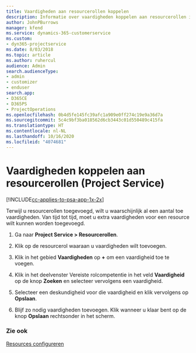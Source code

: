 ```yaml
---
title: Vaardigheden aan resourcerollen koppelen
description: Informatie over vaardigheden koppelen aan resourcerollen in Project Service
author: JohnPBurrows
manager: kfend
ms.service: dynamics-365-customerservice
ms.custom:
- dyn365-projectservice
ms.date: 8/03/2018
ms.topic: article
ms.author: ruhercul
audience: Admin
search.audienceType:
- admin
- customizer
- enduser
search.app:
- D365CE
- D365PS
- ProjectOperations
ms.openlocfilehash: 0b4d5fe145fc39afc1a909e0ff274c19e9a36d7a
ms.sourcegitcommit: 5c4c9bf3ba018562d6cb3443c01d550489c415fa
ms.translationtype: HT
ms.contentlocale: nl-NL
ms.lasthandoff: 10/16/2020
ms.locfileid: "4074681"
---
```

# <a name="associate-skills-with-resource-roles-project-service"></a>Vaardigheden koppelen aan resourcerollen (Project Service)

[!INCLUDE[cc-applies-to-psa-app-1x-2x](../includes/cc-applies-to-psa-app-1x-2x.md)]

Terwijl u resourcerollen toegevoegd, wilt u waarschijnlijk al een aantal toe vaardigheden. Van tijd tot tijd, moet u extra vaardigheden voor een resource wilt kunnen worden toegevoegd.  
  
1.  Ga naar **Project Service > Resourcerollen**.  
  
2.  Klik op de resourcerol waaraan u vaardigheden wilt toevoegen.  
  
3.  Klik in het gebied **Vaardigheden** op **+** om een vaardigheid toe te voegen.  
  
4.  Klik in het deelvenster Vereiste rolcompetentie in het veld **Vaardigheid** op de knop **Zoeken** en selecteer vervolgens een vaardigheid.  
  
5.  Selecteer een deskundigheid voor die vaardigheid en klik vervolgens op **Opslaan**.  
  
6.  Blijf zo nodig vaardigheden toevoegen. Klik wanneer u klaar bent op de knop **Opslaan** rechtsonder in het scherm.  
  
### <a name="see-also"></a>Zie ook  
 [Resources configureren](../psa/set-up-resources.md)
